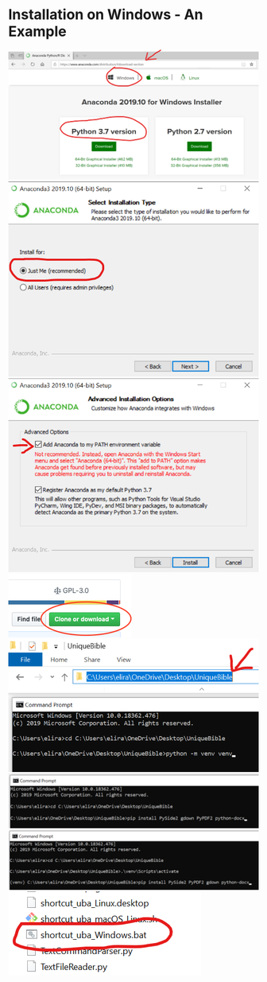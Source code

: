# Installation on Windows - An Example

<img src="screenshots/download_anaconda.png">

<img src="screenshots/install_just_for_me.png">

<img src="screenshots/add_path.png">

<img src="screenshots/downloadButton.png">

<img src="screenshots/uba_path.png">

<img src="screenshots/command_prompt1.png">

<img src="screenshots/command_prompt2.png">

<img src="screenshots/command_prompt3.png">

<img src="screenshots/shortcut.png">

